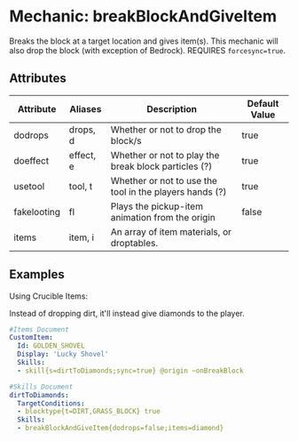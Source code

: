 Mechanic: breakBlockAndGiveItem
===================================

Breaks the block at a target location and gives item(s). This mechanic will also drop the block (with exception of Bedrock). REQUIRES `forcesync=true`.

Attributes
--------------
| Attribute | Aliases   | Description| Default Value |
|-----------|-----------|------------------------------------|---------------|
| dodrops   | drops, d  | Whether or not to drop the block/s | true  |
| doeffect  | effect, e | Whether or not to play the break block particles (?) | true |
| usetool   | tool, t   | Whether or not to use the tool in the players hands (?) | true |
| fakelooting | fl | Plays the pickup-item animation from the origin | false |
| items | item, i | An array of item materials, or droptables. | |


Examples
--------

Using Crucible Items:

Instead of dropping dirt, it'll instead give diamonds to the player.
```yaml
#Items Document
CustomItem:
  Id: GOLDEN_SHOVEL
  Display: 'Lucky Shovel'
  Skills:
  - skill{s=dirtToDiamonds;sync=true} @origin ~onBreakBlock

#Skills Document
dirtToDiamonds:
  TargetConditions:
  - blocktype{t=DIRT,GRASS_BLOCK} true
  Skills:
  - breakBlockAndGiveItem{dodrops=false;items=diamond}
```